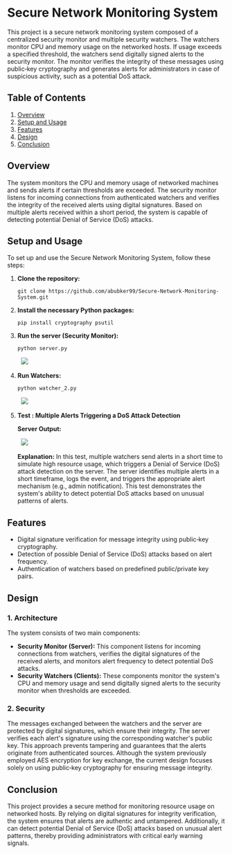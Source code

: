 <h1>Secure Network Monitoring System</h1>

<p>This project is a secure network monitoring system composed of a centralized security monitor and multiple security watchers. The watchers monitor CPU and memory usage on the networked hosts. If usage exceeds a specified threshold, the watchers send digitally signed alerts to the security monitor. The monitor verifies the integrity of these messages using public‐key cryptography and generates alerts for administrators in case of suspicious activity, such as a potential DoS attack.</p>

<h2>Table of Contents</h2>
<ol>
    <li><a href="#overview">Overview</a></li>
    <li><a href="#installation">Setup and Usage</a></li>
    <li><a href="#features">Features</a></li>
    <li><a href="#design">Design</a></li>
    <li><a href="#conclusion">Conclusion</a></li>
</ol>

<h2 id="overview">Overview</h2>
<p>The system monitors the CPU and memory usage of networked machines and sends alerts if certain thresholds are exceeded. The security monitor listens for incoming connections from authenticated watchers and verifies the integrity of the received alerts using digital signatures. Based on multiple alerts received within a short period, the system is capable of detecting potential Denial of Service (DoS) attacks.</p>

<h2 id="installation">Setup and Usage</h2>
<p>To set up and use the Secure Network Monitoring System, follow these steps:</p>
<ol>
    <li><strong>Clone the repository:</strong>
        <pre><code>git clone https://github.com/abubker99/Secure-Network-Monitoring-System.git</code></pre>
    </li>
    <li><strong>Install the necessary Python packages:</strong>
        <pre><code>pip install cryptography psutil</code></pre>
    </li>
    <li><strong>Run the server (Security Monitor):</strong>
        <pre><code>python server.py</code></pre>
        <pre> <img src="https://github.com/user-attachments/assets/3f0d6de6-6eff-4410-8322-0dac30a09692"/> </pre>
    </li>
    <li><strong>Run Watchers:</strong>
        <pre><code>python watcher_2.py</code></pre>
       <pre> <img src="https://github.com/user-attachments/assets/d24cfe9b-c497-4bb5-acdc-6e678e486a34"/> </pre>
    <li><strong>Test : Multiple Alerts Triggering a DoS Attack Detection</strong>        
        <p><strong>Server Output:</strong></p>
        <pre> <img src="https://github.com/user-attachments/assets/4015b177-a1de-4643-8c21-64220fcaf3f3"/> </pre>
        <p><strong>Explanation:</strong> In this test, multiple watchers send alerts in a short time to simulate high resource usage, which triggers a Denial of Service (DoS) attack detection on the server. The server identifies multiple alerts in a short timeframe, logs the event, and triggers the appropriate alert mechanism (e.g., admin notification). This test demonstrates the system's ability to detect potential DoS attacks based on unusual patterns of alerts.</p>
    </li>
</ol>

<h2 id="features">Features</h2>
<ul>
    <li>Digital signature verification for message integrity using public‐key cryptography.</li>
    <li>Detection of possible Denial of Service (DoS) attacks based on alert frequency.</li>
    <li>Authentication of watchers based on predefined public/private key pairs.</li>
</ul>

<h2 id="design">Design</h2>
<h3>1. Architecture</h3>
<p>The system consists of two main components:</p>
<ul>
    <li><strong>Security Monitor (Server):</strong> This component listens for incoming connections from watchers, verifies the digital signatures of the received alerts, and monitors alert frequency to detect potential DoS attacks.</li>
    <li><strong>Security Watchers (Clients):</strong> These components monitor the system's CPU and memory usage and send digitally signed alerts to the security monitor when thresholds are exceeded.</li>
</ul>

<h3>2. Security</h3>
<p>The messages exchanged between the watchers and the server are protected by digital signatures, which ensure their integrity. The server verifies each alert's signature using the corresponding watcher's public key. This approach prevents tampering and guarantees that the alerts originate from authenticated sources. Although the system previously employed AES encryption for key exchange, the current design focuses solely on using public‐key cryptography for ensuring message integrity.</p>

<h2 id="conclusion">Conclusion</h2>
<p>This project provides a secure method for monitoring resource usage on networked hosts. By relying on digital signatures for integrity verification, the system ensures that alerts are authentic and untampered. Additionally, it can detect potential Denial of Service (DoS) attacks based on unusual alert patterns, thereby providing administrators with critical early warning signals.</p>
